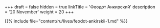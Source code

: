 +++
draft = false
hidden = true
linkTitle = 'Феодот Анкирский'
description = '20 November'
weight = 20
+++

{{% include file="content/ru/lives/feodot-ankirskii-1.md" %}}
